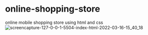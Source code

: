 # online-shopping-store
online mobile shopping store using html and css
![screencapture-127-0-0-1-5504-index-html-2022-03-16-15_40_18](https://user-images.githubusercontent.com/87602895/158567961-9d078316-f746-4971-8280-ef264c821393.png)
